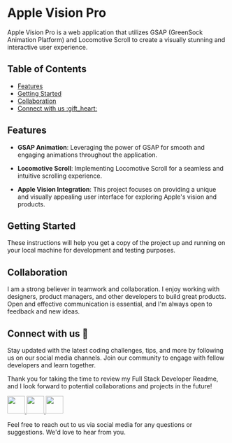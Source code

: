 # Apple Vision Pro

Apple Vision Pro is a web application that utilizes GSAP (GreenSock Animation Platform) and Locomotive Scroll to create a visually stunning and interactive user experience.

## Table of Contents
- [Features](#features)
- [Getting Started](#getting-started)
- [Collaboration](#collaboration)
- [Connect with us :gift\_heart:](#connect-with-us-gift_heart)

## Features

- **GSAP Animation**: Leveraging the power of GSAP for smooth and engaging animations throughout the application.
  
- **Locomotive Scroll**: Implementing Locomotive Scroll for a seamless and intuitive scrolling experience.

- **Apple Vision Integration**: This project focuses on providing a unique and visually appealing user interface for exploring Apple's vision and products.
  
## Getting Started

These instructions will help you get a copy of the project up and running on your local machine for development and testing purposes.

## Collaboration
I am a strong believer in teamwork and collaboration. I enjoy working with designers, product managers, and other developers to build great products. Open and effective communication is essential, and I'm always open to feedback and new ideas.

## Connect with us :gift_heart:
Stay updated with the latest coding challenges, tips, and more by following us on our social media channels. Join our community to engage with fellow developers and learn together.

Thank you for taking the time to review my Full Stack Developer Readme, and I look forward to potential collaborations and projects in the future!

<div>
  <a href="https://www.linkedin.com/in/abhishekkushwahaa/">
    <img src="https://upload.wikimedia.org/wikipedia/commons/thumb/c/ca/LinkedIn_logo_initials.png/640px-LinkedIn_logo_initials.png" width="40" height="40">
  </a>
  <a href="https://www.instagram.com/abhishekkushwaha.me/">
    <img src="https://www.freepnglogos.com/uploads/logo-ig-png/logo-ig-instagram-new-logo-vector-download-13.png" width="40" height="40">
  </a>
  <a href="https://twitter.com/AbhishekKushwaa">
    <img src="https://upload.wikimedia.org/wikipedia/commons/5/57/X_logo_2023_%28white%29.png" width="40" height="40">
  </a>
</div>

Feel free to reach out to us via social media for any questions or suggestions. We'd love to hear from you.
